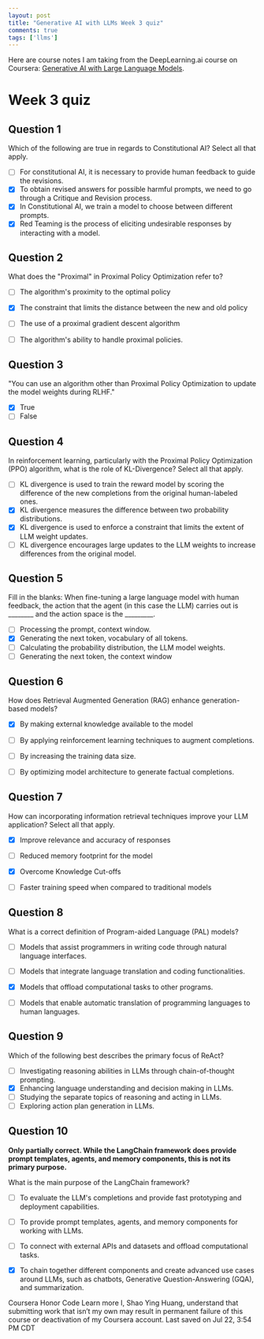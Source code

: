 ```yaml
---
layout: post
title: "Generative AI with LLMs Week 3 quiz"
comments: true
tags: ['llms']
---
```


Here are course notes I am taking from the DeepLearning.ai course on Coursera: [Generative AI with Large Language Models](https://www.coursera.org/learn/generative-ai-with-llms).

<!--more-->

# Week 3 quiz


## Question 1

Which of the following are true in regards to Constitutional AI? Select all that apply.

- [ ] For constitutional AI, it is necessary to provide human feedback to guide the revisions.
- [x] To obtain revised answers for possible harmful prompts, we need to go through a Critique and Revision process.
- [x] In Constitutional AI, we train a model to choose between different prompts.
- [x] Red Teaming is the process of eliciting undesirable responses by interacting with a model.

## Question 2
What does the "Proximal" in Proximal Policy Optimization refer to?

- [ ] The algorithm's proximity to the optimal policy
- [x] The constraint that limits the distance between the new and old policy
- [ ] The use of a proximal gradient descent algorithm
- [ ] The algorithm's ability to handle proximal policies.


## Question 3

"You can use an algorithm other than Proximal Policy Optimization to update the model weights during RLHF."

- [x] True
- [ ] False

## Question 4
In reinforcement learning, particularly with the Proximal Policy Optimization (PPO) algorithm, what is the role of KL-Divergence? Select all that apply.

- [ ] KL divergence is used to train the reward model by scoring the difference of the new completions from the original human-labeled ones.
- [x] KL divergence measures the difference between two probability distributions.
- [x] KL divergence is used to enforce a constraint that limits the extent of LLM weight updates.
- [ ] KL divergence encourages large updates to the LLM weights to increase differences from the original model.

## Question 5
Fill in the blanks: When fine-tuning a large language model with human feedback, the action that the agent (in this case the LLM) carries out is ________ and the action space is the _________.

- [ ] Processing the prompt, context window.
- [x] Generating the next token, vocabulary of all tokens.
- [ ] Calculating the probability distribution, the LLM model weights.
- [ ] Generating the next token, the context window

## Question 6
How does Retrieval Augmented Generation (RAG) enhance generation-based models?

- [x] By making external knowledge available to the model
- [ ] By applying reinforcement learning techniques to augment completions. 
- [ ] By increasing the training data size.
- [ ] By optimizing model architecture to generate factual completions.


## Question 7
How can incorporating information retrieval techniques improve your LLM application? Select all that apply.

- [x] Improve relevance and accuracy of responses
- [ ] Reduced memory footprint for the model
- [x] Overcome Knowledge Cut-offs
- [ ] Faster training speed when compared to traditional models


## Question 8

What is a correct definition of Program-aided Language (PAL) models?

- [ ] Models that assist programmers in writing code through natural language interfaces.
- [ ] Models that integrate language translation and coding functionalities.
- [x] Models that offload computational tasks to other programs.
- [ ] Models that enable automatic translation of programming languages to human languages.


## Question 9

Which of the following best describes the primary focus of ReAct?
- [ ] Investigating reasoning abilities in LLMs through chain-of-thought prompting.
- [x] Enhancing language understanding and decision making in LLMs.
- [ ] Studying the separate topics of reasoning and acting in LLMs.
- [ ] Exploring action plan generation in LLMs.

## Question 10

**Only partially correct. While the LangChain framework does provide prompt templates, agents, and memory components, this is not its primary purpose.**

What is the main purpose of the LangChain framework?
- [ ] To evaluate the LLM's completions and provide fast prototyping and deployment capabilities.
- [ ] To provide prompt templates, agents, and memory components for working with LLMs.
- [ ] To connect with external APIs and datasets and offload computational tasks.
- [x] To chain together different components and create advanced use cases around LLMs, such as chatbots, Generative Question-Answering (GQA), and summarization.


Coursera Honor Code  Learn more
I, Shao Ying Huang, understand that submitting work that isn’t my own may result in permanent failure of this course or deactivation of my Coursera account.
Last saved on Jul 22, 3:54 PM CDT
